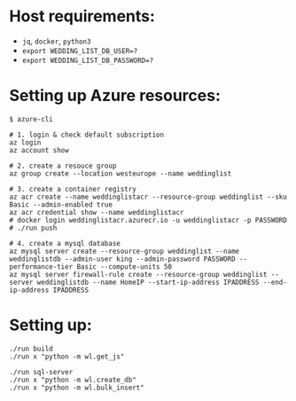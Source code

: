 # Host requirements:

 - `jq`, `docker`, `python3`
 - `export WEDDING_LIST_DB_USER=?`
 - `export WEDDING_LIST_DB_PASSWORD=?`

# Setting up Azure resources:

    $ azure-cli

    # 1. login & check default subscription
    az login
    az account show

    # 2. create a resouce group
    az group create --location westeurope --name weddinglist

    # 3. create a container registry
    az acr create --name weddinglistacr --resource-group weddinglist --sku Basic --admin-enabled true
    az acr credential show --name weddinglistacr
    # docker login weddinglistacr.azurecr.io -u weddinglistacr -p PASSWORD
    # ./run push

    # 4. create a mysql database
    az mysql server create --resource-group weddinglist --name weddinglistdb --admin-user king --admin-password PASSWORD --performance-tier Basic --compute-units 50
    az mysql server firewall-rule create --resource-group weddinglist --server weddinglistdb --name HomeIP --start-ip-address IPADDRESS --end-ip-address IPADDRESS

# Setting up:

    ./run build
    ./run x "python -m wl.get_js"

    ./run sql-server
    ./run x "python -m wl.create_db"
    ./run x "python -m wl.bulk_insert"
